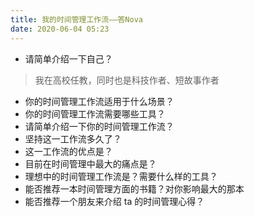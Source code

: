 ```yaml
---
title: 我的时间管理工作流——答Nova
date: 2020-06-04 05:23
---
```


- 请简单介绍一下自己？
>  我在高校任教，同时也是科技作者、短故事作者
- 你的时间管理工作流适用于什么场景？
- 你的时间管理工作流需要哪些工具？
- 请简单介绍一下你的时间管理工作流？
- 坚持这一工作流多久了？
- 这一工作流的优点是？
- 目前在时间管理中最大的痛点是？
- 理想中的时间管理工作流是？需要什么样的工具？
- 能否推荐一本时间管理方面的书籍？对你影响最大的那本
- 能否推荐一个朋友来介绍 ta 的时间管理心得？